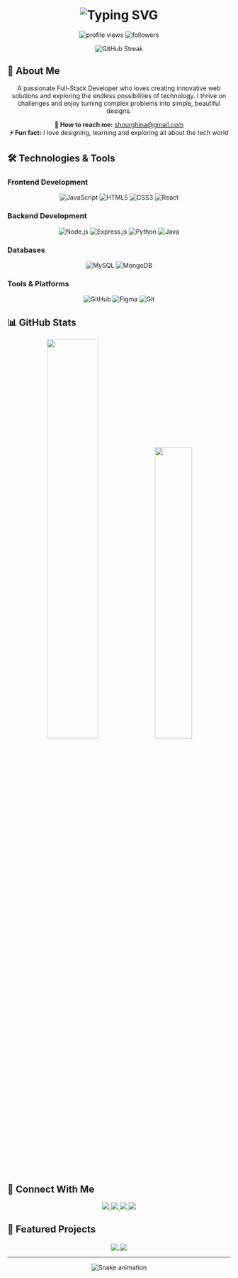 <h1 align="center">
  <img src="https://readme-typing-svg.demolab.com?font=Fira+Code&weight=600&size=30&duration=4000&pause=1000&color=5e05b3&center=true&vCenter=true&width=435&lines=Hi+👋,+I'm+Ghina+Shour;A+Passionate+Developer;Full-Stack+Developer;Creative+Problem+Solver" alt="Typing SVG" />
</h1>

<p align="center">
  <img src="https://komarev.com/ghpvc/?username=your-username&label=Profile%20Views&color=5e05b3&style=flat" alt="profile views" /> 
  <img src="https://img.shields.io/github/followers/your-username?label=Follow&style=social&color=0344a9" alt="followers"/>
</p>

<div align="center">
  
  ![GitHub Streak](https://streak-stats.demolab.com?user=your-username&theme=radical&border_radius=4.5&mode=weekly&background=0c0048&border=5e05b3&stroke=5e05b3&ring=c300db&fire=c300db&currStreakNum=009ddc&sideNums=009ddc&currStreakLabel=009ddc&sideLabels=009ddc&dates=ffffff)
  
</div>

## 🚀 About Me

<p align="center">
  A passionate Full-Stack Developer who loves creating innovative web solutions and exploring the endless possibilities of technology. I thrive on challenges and enjoy turning complex problems into simple, beautiful designs.
</p>

<p align="center">
  <strong>📧 How to reach me:</strong> <a href="mailto:shourghina@gmail.com">shourghina@gmail.com</a><br>
  <strong>⚡ Fun fact:</strong> I love designing, learning and exploring all about the tech world
</p>

## 🛠️ Technologies & Tools

### Frontend Development
<div align="center">
  <img alt="JavaScript" src="https://img.shields.io/badge/JavaScript-%23F7DF1E.svg?style=for-the-badge&logo=javascript&logoColor=black&labelColor=5e05b3&color=0344a9"/>
  <img alt="HTML5" src="https://img.shields.io/badge/HTML5-%23E34F26.svg?style=for-the-badge&logo=html5&logoColor=white&labelColor=5e05b3&color=c300db"/>
  <img alt="CSS3" src="https://img.shields.io/badge/CSS3-%231572B6.svg?style=for-the-badge&logo=css3&logoColor=white&labelColor=5e05b3&color=160b75"/>
  <img alt="React" src="https://img.shields.io/badge/React-%2320232a.svg?style=for-the-badge&logo=react&logoColor=%2361DAFB&labelColor=5e05b3&color=009ddc"/>
</div>

### Backend Development
<div align="center">
  <img alt="Node.js" src="https://img.shields.io/badge/Node.js-339933?style=for-the-badge&logo=nodedotjs&logoColor=white&labelColor=5e05b3&color=0344a9"/>
  <img alt="Express.js" src="https://img.shields.io/badge/Express.js-000000?style=for-the-badge&logo=express&logoColor=white&labelColor=5e05b3&color=c300db"/>
  <img alt="Python" src="https://img.shields.io/badge/Python-3776AB?style=for-the-badge&logo=python&logoColor=white&labelColor=5e05b3&color=160b75"/>
  <img alt="Java" src="https://img.shields.io/badge/Java-ED8B00?style=for-the-badge&logo=openjdk&logoColor=white&labelColor=5e05b3&color=009ddc"/>
</div>

### Databases
<div align="center">
  <img alt="MySQL" src="https://img.shields.io/badge/MySQL-00000F?style=for-the-badge&logo=mysql&logoColor=white&labelColor=5e05b3&color=0344a9"/>
  <img alt="MongoDB" src="https://img.shields.io/badge/MongoDB-4EA94B?style=for-the-badge&logo=mongodb&logoColor=white&labelColor=5e05b3&color=c300db"/>
</div>

### Tools & Platforms
<div align="center">
  <img alt="GitHub" src="https://img.shields.io/badge/GitHub-100000?style=for-the-badge&logo=github&logoColor=white&labelColor=5e05b3&color=160b75"/>
  <img alt="Figma" src="https://img.shields.io/badge/Figma-F24E1E?style=for-the-badge&logo=figma&logoColor=white&labelColor=5e05b3&color=009ddc"/>
  <img alt="Git" src="https://img.shields.io/badge/Git-F05032?style=for-the-badge&logo=git&logoColor=white&labelColor=5e05b3&color=0344a9"/>
</div>

## 📊 GitHub Stats

<div align="center">
  <img width="48%" src="https://github-readme-stats.vercel.app/api?username=ghinashour&show_icons=true&theme=radical&bg_color=0c0048&title_color=5e05b3&text_color=ffffff&icon_color=c300db&border_color=5e05b3&border_radius=10" />
  <img width="41%" src="https://github-readme-stats.vercel.app/api/top-langs/?username=ghinashour&layout=compact&theme=radical&bg_color=0c0048&title_color=5e05b3&text_color=ffffff&icon_color=c300db&border_color=5e05b3&border_radius=10" />
</div>

## 🔗 Connect With Me

<div align="center">
  <a href="https://www.linkedin.com/in/ghina-shour-b4879a2b6/">
    <img src="https://img.shields.io/badge/LinkedIn-0077B5?style=for-the-badge&logo=linkedin&logoColor=white&labelColor=5e05b3" />
  </a>
  <a href="https://leetcode.com/">
    <img src="https://img.shields.io/badge/LeetCode-FFA116?style=for-the-badge&logo=leetcode&logoColor=black&labelColor=5e05b3" />
  </a>
  <a href="https://www.codewars.com/">
    <img src="https://img.shields.io/badge/Codewars-B1361E?style=for-the-badge&logo=codewars&logoColor=white&labelColor=5e05b3" />
  </a>
  <a href="https://codeforces.com/">
    <img src="https://img.shields.io/badge/Codeforces-1F8ACB?style=for-the-badge&logo=codeforces&logoColor=white&labelColor=5e05b3" />
  </a>
</div>

## 🌟 Featured Projects

<div align="center">
  
  <!-- Replace with your actual project links -->
  <a href="https://github.com/ghinashour/internship2025-babibeats-cyber.git">
    <img align="center" src="https://github-readme-stats.vercel.app/api/pin/?username=ghinashour&repo=internship2025-babibeats-cyber&theme=radical&bg_color=0c0048&title_color=5e05b3&text_color=ffffff&icon_color=c300db&border_color=5e05b3&border_radius=10" />
  </a>
  <a href="https://github.com/ghinashour/brava-project.git">
    <img align="center" src="https://github-readme-stats.vercel.app/api/pin/?username=ghinashour&repo=brava-project&theme=radical&bg_color=0c0048&title_color=5e05b3&text_color=ffffff&icon_color=c300db&border_color=5e05b3&border_radius=10" />
  </a>
  
</div>

---

<div align="center">
  
  ![Snake animation](https://github.com/ghinashour/ghinashour/blob/output/github-contribution-grid-snake.svg)
  
</div>
